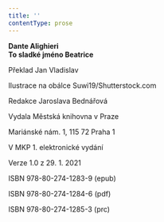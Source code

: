 ```yaml
---
title: ''
contentType: prose
---
```


**Dante Alighieri  
To sladké jméno Beatrice**

Překlad Jan Vladislav

  

Ilustrace na obálce Suwi19/Shutterstock.com

  

Redakce Jaroslava Bednářová

Vydala Městská knihovna v Praze

  

Mariánské nám. 1, 115 72 Praha 1

V MKP 1. elektronické vydání

  

Verze 1.0 z 29. 1. 2021

ISBN 978-80-274-1283-9 (epub)

  

ISBN 978-80-274-1284-6 (pdf)

  

ISBN 978-80-274-1285-3 (prc)
